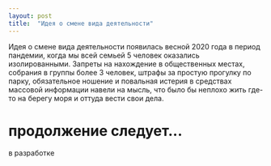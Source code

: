 ```yaml
---
layout: post
title:  "Идея о смене вида деятельности"
---
```

Идея о смене вида деятельности появилась весной 2020 года в период пандемии, когда мы всей семьей 5 человек оказались изолированными. Запреты на нахождение в общественных местах, собрания в группы более 3 человек, штрафы за простую прогулку по парку, обязательное ношение и повальная истерия в средствах массовой информации навели на мысль, что было бы неплохо жить где-то на берегу моря и оттуда вести свои дела.

# продолжение следует... 

в разработке

